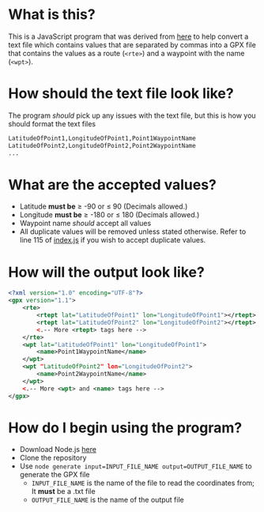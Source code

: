 # What is this?
This is a JavaScript program that was derived from [here](https://gitlab.com/3nvy/gpx-route-generator-console) to help convert a text file which contains values that are separated by commas into a GPX file that contains the values as a route (```<rte>```) and a waypoint with the name (```<wpt>```).

# How should the text file look like?
The program *should* pick up any issues with the text file, but this is how you should format the text files
```txt
LatitudeOfPoint1,LongitudeOfPoint1,Point1WaypointName
LatitudeOfPoint2,LongitudeOfPoint2,Point2WaypointName
...
```

# What are the accepted values?
*  Latitude **must be** ≥ -90 or ≤ 90 (Decimals allowed.)
* Longitude **must be** ≥ -180 or ≤ 180 (Decimals allowed.)
* Waypoint name *should* accept all values
* All duplicate values will be removed unless stated otherwise. Refer to line 115 of [index.js](index.js) if you wish to accept duplicate values.

# How will the output look like?
```xml
<?xml version="1.0" encoding="UTF-8"?>
<gpx version="1.1">
    <rte>
        <rtept lat="LatitudeOfPoint1" lon="LongitudeOfPoint1"></rtept>
        <rtept lat="LatitudeOfPoint2" lon="LongitudeOfPoint2"></rtept>
        <.-- More <rtept> tags here -->
    </rte>
    <wpt lat="LatitudeOfPoint1" lon="LongitudeOfPoint1">
        <name>Point1WaypointName</name>
    </wpt>
    <wpt "LatitudeOfPoint2" lon="LongitudeOfPoint2">
        <name>Point2WaypointName</name>
    </wpt>
    <.-- More <wpt> and <name> tags here -->
</gpx>
```

# How do I begin using the program?
* Download Node.js [here](https://nodejs.org/en/)
* Clone the repository
* Use ```node generate input=INPUT_FILE_NAME output=OUTPUT_FILE_NAME``` to generate the GPX file
    * ```INPUT_FILE_NAME``` is the name of the file to read the coordinates from; It **must** be a .txt file
    * ```OUTPUT_FILE_NAME``` is the name of the output file